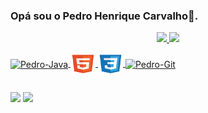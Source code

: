 ### Opá sou o Pedro Henrique Carvalho🤙.




<div align="center">
  <a href="https://github.com/PH-Carvalho">
  <img height="180em" src="https://github-readme-stats.vercel.app/api?username=PH-Carvalho&show_icons=true&theme=yeblu&include_all_commits=true&count_private=true"/>
  <img height="180em" src="https://github-readme-stats.vercel.app/api/top-langs/?username=PH-Carvalho&layout=compact&langs_count=7&theme=yeblu"/>
</div>

<div style="display: inline_block"><br>
  <img align="center" alt="Pedro-Java" height="40" width="50" src="https://cdn.jsdelivr.net/gh/devicons/devicon/icons/java/java-original-wordmark.svg" ">
  <img align="center" alt="Pedro-HTML" height="30" width="40" src="https://raw.githubusercontent.com/devicons/devicon/master/icons/html5/html5-original.svg">
  <img align="center" alt="Pedro-CSS" height="30" width="40" src="https://raw.githubusercontent.com/devicons/devicon/master/icons/css3/css3-original.svg">
  <img align="center" alt="Pedro-Git" height="30" width="40" src="https://cdn.jsdelivr.net/gh/devicons/devicon/icons/git/git-plain.svg"">  
</div>

##

<div> 
  <a href="https://instagram.com/pedro_h_carvalho848" target="_blank"><img src="https://img.shields.io/badge/-Instagram-%23E4405F?style=for-the-badge&logo=instagram&logoColor=white" target="_blank"></a>
  <a href="https://www.linkedin.com/in/pedro-henqiue-carvalho-6903391b0/" target="_blank"><img src="https://img.shields.io/badge/-LinkedIn-%230077B5?style=for-the-badge&logo=linkedin&logoColor=white" target="_blank"></a>  
</div>
